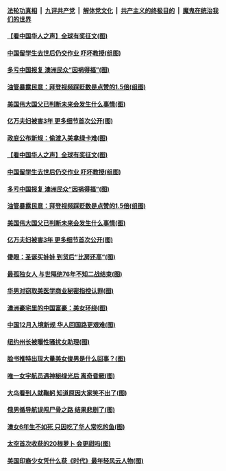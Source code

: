 

####  [法轮功真相](../../../../basic/blob/master/README.md?t=12171432) &nbsp;|&nbsp; [九评共产党](../../../../9ping.md/blob/master/README.md?t=12171432) &nbsp;|&nbsp; [解体党文化](../../../../jtdwh.md/blob/master/README.md?t=12171432)  &nbsp;|&nbsp; [共产主义的终极目的](../../../../gczydzjmd.md/blob/master/README.md?t=12171432) &nbsp;|&nbsp; [魔鬼在统治我们的世界](../../../../mgztzwmdsj.md/blob/master/README.md?t=12171432) 

#### [【看中国华人之声】全球有奖征文(图)](../pages/p3/953963.md?t=12171432) 

#### [中国留学生去世后仍交作业 吓坏教授(组图)](../pages/p3/956051.md?t=12171432) 

#### [多亏中国报复 澳洲民众“因祸得福”(图)](../pages/p3/956040.md?t=12171432) 

#### [油管暴露民意：拜登视频踩贬数是点赞的1.5倍(组图)](../pages/p3/956050.md?t=12171432) 

#### [美国伟大国父已判断未来会发生什么事情(图)](../pages/p3/956037.md?t=12171432) 

#### [亿万夫妇被害3年 更多细节首次公开(图)](../pages/p3/956017.md?t=12171432) 

#### [政庇公布新规：偷渡入美拿绿卡难(图)](../pages/p3/956070.md?t=12171432) 

#### [【看中国华人之声】全球有奖征文(图)](../pages/p3/953963.md?t=12171432) 

#### [中国留学生去世后仍交作业 吓坏教授(组图)](../pages/p3/956051.md?t=12171432) 

#### [多亏中国报复 澳洲民众“因祸得福”(图)](../pages/p3/956040.md?t=12171432) 

#### [油管暴露民意：拜登视频踩贬数是点赞的1.5倍(组图)](../pages/p3/956050.md?t=12171432) 

#### [美国伟大国父已判断未来会发生什么事情(图)](../pages/p3/956037.md?t=12171432) 

#### [亿万夫妇被害3年 更多细节首次公开(图)](../pages/p3/956017.md?t=12171432) 

#### [傻眼：圣诞买娃娃 到货后“比房还高”(图)](../pages/p3/956024.md?t=12171432) 

#### [最孤独女人 与世隔绝76年不知二战结束(图)](../pages/p3/955923.md?t=12171432) 

#### [华男对窃取美医学商业秘密指控认罪(图)](../pages/p3/955922.md?t=12171432) 

#### [澳洲豪宅里的中国富豪：美女环绕(图)](../pages/p3/955912.md?t=12171432) 

#### [中国12月入境新规 华人回国路更艰难(图)](../pages/p3/955904.md?t=12171432) 

#### [纽约州长被曝性骚扰女助理(图)](../pages/p3/955902.md?t=12171432) 

#### [脸书推特出现大量美女俊男是什么回事？(图)](../pages/p3/955896.md?t=12171432) 

#### [唯一女宇航员遇神秘绿光后 离奇昏厥(图)](../pages/p3/955810.md?t=12171432) 

#### [大鸟看到人就鞠躬 知道原因大家笑不出了(图)](../pages/p3/955809.md?t=12171432) 

#### [俄男循导航误闯尸骨之路 结果悲剧了(图)](../pages/p3/955808.md?t=12171432) 

#### [澳女6年生不如死 只因吃了华人常吃的鱼(图)](../pages/p3/955790.md?t=12171432) 

#### [太空首次收获的20根萝卜 会更甜吗(图)](../pages/p3/955788.md?t=12171432) 

#### [美国印裔少女凭什么获《时代》最年轻风云人物(图)](../pages/p3/955734.md?t=12171432) 


